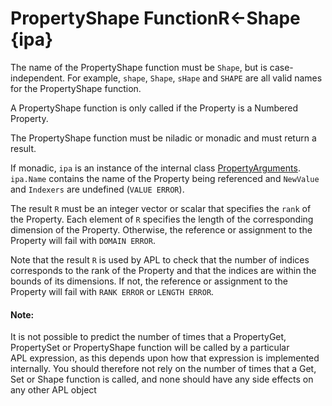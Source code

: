 




<h1 class="heading"><span class="name">PropertyShape Function</span><span class="command">R←Shape {ipa}</span></h1>

The name of the PropertyShape function must be `Shape`, but is case-independent. For example, `shape`, `Shape`, `sHape` and `SHAPE` are all valid names for the PropertyShape function.


A PropertyShape function is only called if the Property is a Numbered Property.


The PropertyShape function must be niladic or monadic and must return a result.



If monadic, `ipa` is an instance of the internal class [PropertyArguments](propertyarguments-class.md). `ipa.Name` contains the name of the Property being referenced and `NewValue` and `Indexers` are undefined (`VALUE ERROR`).


The result `R` must be an integer vector or scalar that specifies the `rank` of the Property. Each element of `R` specifies the length of the corresponding dimension of the Property. Otherwise, the reference or assignment to the Property will fail with `DOMAIN ERROR`.


Note that the result `R` is used by APL to check that the number of indices corresponds to the rank of the Property and that the indices are within the bounds of its dimensions. If not, the reference or assignment to the Property will fail with `RANK ERROR` or `LENGTH ERROR`.

#### Note:


It is not possible to predict the number of times that a  PropertyGet, PropertySet or PropertyShape function will be called by a particular APL expression, as this depends upon how that expression is implemented internally. You should therefore not rely on the number of times that a Get, Set or Shape function is called, and none should have any side effects on any other APL object


